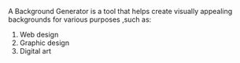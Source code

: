  A Background Generator is a tool  that helps create visually appealing backgrounds for various purposes ,such as:
 1. Web design
 2. Graphic design
 3. Digital art


